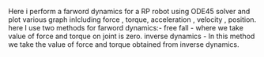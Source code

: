 Here i perform a farword dynamics for a RP robot using ODE45 solver and plot various graph inlcluding force , torque, acceleration , velocity , position.
here I use two methods for farword dynamics:-
free fall - where we take value of force and torque on joint is zero.
inverse dynamics - In this method we take the value of force and torque obtained from inverse dynamics.
